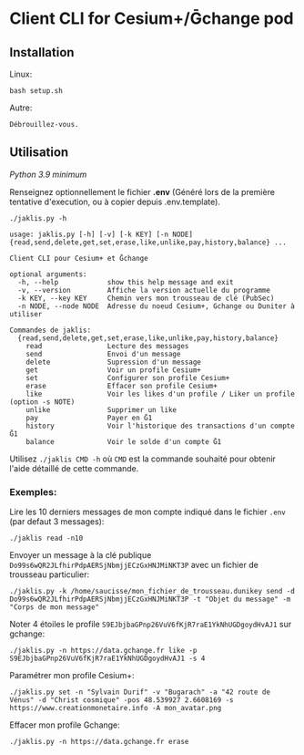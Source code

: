 # Client CLI for Cesium+/Ḡchange pod
## Installation

Linux:
```
bash setup.sh
```

Autre:
```
Débrouillez-vous.
```

## Utilisation

*Python 3.9 minimum*

Renseignez optionnellement le fichier **.env** (Généré lors de la première tentative d'execution, ou à copier depuis .env.template).

```
./jaklis.py -h
```

```
usage: jaklis.py [-h] [-v] [-k KEY] [-n NODE] {read,send,delete,get,set,erase,like,unlike,pay,history,balance} ...

Client CLI pour Cesium+ et Ḡchange

optional arguments:
  -h, --help            show this help message and exit
  -v, --version         Affiche la version actuelle du programme
  -k KEY, --key KEY     Chemin vers mon trousseau de clé (PubSec)
  -n NODE, --node NODE  Adresse du noeud Cesium+, Gchange ou Duniter à utiliser

Commandes de jaklis:
  {read,send,delete,get,set,erase,like,unlike,pay,history,balance}
    read                Lecture des messages
    send                Envoi d'un message
    delete              Supression d'un message
    get                 Voir un profile Cesium+
    set                 Configurer son profile Cesium+
    erase               Effacer son profile Cesium+
    like                Voir les likes d'un profile / Liker un profile (option -s NOTE)
    unlike              Supprimer un like
    pay                 Payer en Ḡ1
    history             Voir l'historique des transactions d'un compte Ḡ1
    balance             Voir le solde d'un compte Ḡ1

```

Utilisez `./jaklis CMD -h` où `CMD` est la commande souhaité pour obtenir l'aide détaillé de cette commande.

### Exemples:

Lire les 10 derniers messages de mon compte indiqué dans le fichier `.env` (par defaut 3 messages):
```
./jaklis read -n10
```

Envoyer un message à la clé publique `Do99s6wQR2JLfhirPdpAERSjNbmjjECzGxHNJMiNKT3P` avec un fichier de trousseau particulier:
```
./jaklis.py -k /home/saucisse/mon_fichier_de_trousseau.dunikey send -d Do99s6wQR2JLfhirPdpAERSjNbmjjECzGxHNJMiNKT3P -t "Objet du message" -m "Corps de mon message"
```

Noter 4 étoiles le profile `S9EJbjbaGPnp26VuV6fKjR7raE1YkNhUGDgoydHvAJ1` sur gchange:
```
./jaklis.py -n https://data.gchange.fr like -p S9EJbjbaGPnp26VuV6fKjR7raE1YkNhUGDgoydHvAJ1 -s 4
```

Paramétrer mon profile Cesium+:
```
./jaklis.py set -n "Sylvain Durif" -v "Bugarach" -a "42 route de Vénus" -d "Christ cosmique" -pos 48.539927 2.6608169 -s https://www.creationmonetaire.info -A mon_avatar.png
```

Effacer mon profile Gchange:
```
./jaklis.py -n https://data.gchange.fr erase
```
